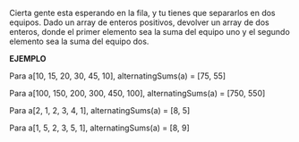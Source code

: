 Cierta gente esta esperando en la fila, y tu tienes que separarlos en dos equipos. Dado un array de enteros positivos, devolver un array de dos enteros, donde el primer elemento sea la suma del equipo uno y el segundo elemento sea la suma del equipo dos.

**EJEMPLO**

Para a[10, 15, 20, 30, 45, 10], alternatingSums(a) = [75, 55]

Para a[100, 150, 200, 300, 450, 100], alternatingSums(a) = [750, 550]

Para a[2, 1, 2, 3, 4, 1], alternatingSums(a) = [8, 5]

Para a[1, 5, 2, 3, 5, 1], alternatingSums(a) = [8, 9]
